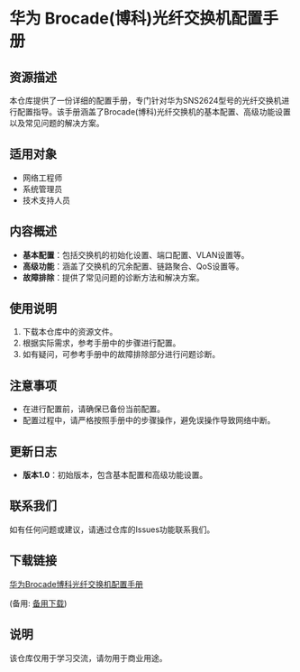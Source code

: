 # 华为 Brocade(博科)光纤交换机配置手册

## 资源描述
本仓库提供了一份详细的配置手册，专门针对华为SNS2624型号的光纤交换机进行配置指导。该手册涵盖了Brocade(博科)光纤交换机的基本配置、高级功能设置以及常见问题的解决方案。

## 适用对象
- 网络工程师
- 系统管理员
- 技术支持人员

## 内容概述
- **基本配置**：包括交换机的初始化设置、端口配置、VLAN设置等。
- **高级功能**：涵盖了交换机的冗余配置、链路聚合、QoS设置等。
- **故障排除**：提供了常见问题的诊断方法和解决方案。

## 使用说明
1. 下载本仓库中的资源文件。
2. 根据实际需求，参考手册中的步骤进行配置。
3. 如有疑问，可参考手册中的故障排除部分进行问题诊断。

## 注意事项
- 在进行配置前，请确保已备份当前配置。
- 配置过程中，请严格按照手册中的步骤操作，避免误操作导致网络中断。

## 更新日志
- **版本1.0**：初始版本，包含基本配置和高级功能设置。

## 联系我们
如有任何问题或建议，请通过仓库的Issues功能联系我们。

## 下载链接
[华为Brocade博科光纤交换机配置手册](https://pan.quark.cn/s/bcec2c6a7323) 

(备用: [备用下载](https://pan.baidu.com/s/1zMXbL26BWidJMtkwGmkBZg?pwd=1234))

## 说明

该仓库仅用于学习交流，请勿用于商业用途。
